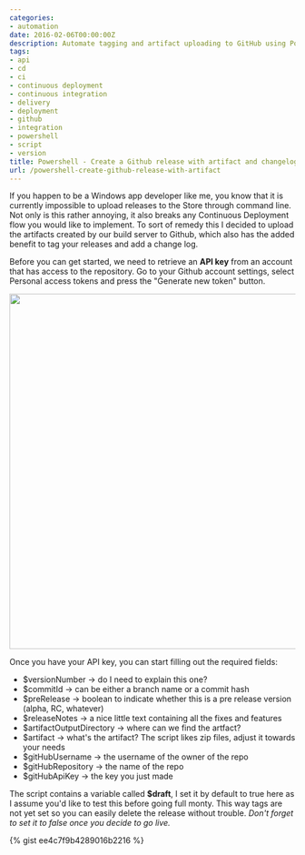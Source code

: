 ```yaml
---
categories:
- automation
date: 2016-02-06T00:00:00Z
description: Automate tagging and artifact uploading to GitHub using PowerShell.
tags:
- api
- cd
- ci
- continuous deployment
- continuous integration
- delivery
- deployment
- github
- integration
- powershell
- script
- version
title: Powershell - Create a Github release with artifact and changelog
url: /powershell-create-github-release-with-artifact
---
```


If you happen to be a Windows app developer like me, you know that it is currently impossible to upload releases to the Store through command line. Not only is this rather annoying, it also breaks any Continuous Deployment flow you would like to implement. To sort of remedy this I decided to upload the artifacts created by our build server to Github, which also has the added benefit to tag your releases and add a change log.

Before you can get started, we need to retrieve an **API key** from an account that has access to the repository. Go to your Github account settings, select Personal access tokens and press the "Generate new token" button.

<img src="http://www.herebedragons.io/images/pat.png" width="625" class="alignnone size-medium wp-image-1132" />

Once you have your API key, you can start filling out the required fields:

*   $versionNumber -> do I need to explain this one?
*   $commitId -> can be either a branch name or a commit hash
*   $preRelease -> boolean to indicate whether this is a pre release version (alpha, RC, whatever)
*   $releaseNotes -> a nice little text containing all the fixes and features
*   $artifactOutputDirectory -> where can we find the artfact?
*   $artifact -> what's the artifact? The script likes zip files, adjust it towards your needs
*   $gitHubUsername -> the username of the owner of the repo
*   $gitHubRepository -> the name of the repo
*   $gitHubApiKey -> the key you just made

The script contains a variable called **$draft**, I set it by default to true here as I assume you'd like to test this before going full monty. This way tags are not yet set so you can easily delete the release without trouble. *Don't forget to set it to false once you decide to go live.*

{% gist ee4c7f9b4289016b2216 %}

